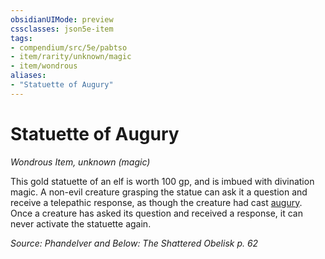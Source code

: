 ```yaml
---
obsidianUIMode: preview
cssclasses: json5e-item
tags:
- compendium/src/5e/pabtso
- item/rarity/unknown/magic
- item/wondrous
aliases: 
- "Statuette of Augury"
---
```

# Statuette of Augury
*Wondrous Item, unknown (magic)*  


This gold statuette of an elf is worth 100 gp, and is imbued with divination magic. A non-evil creature grasping the statue can ask it a question and receive a telepathic response, as though the creature had cast [augury](/compendium/spells/augury.md). Once a creature has asked its question and received a response, it can never activate the statuette again.

*Source: Phandelver and Below: The Shattered Obelisk p. 62*